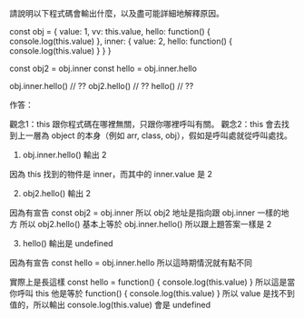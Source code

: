 請說明以下程式碼會輸出什麼，以及盡可能詳細地解釋原因。

const obj = {
  value: 1,
  vv: this.value,
  hello: function() {
    console.log(this.value)
  },
  inner: {
    value: 2,
    hello: function() {
      console.log(this.value)
    }
  }
}
  
const obj2 = obj.inner
const hello = obj.inner.hello


obj.inner.hello() // ??
obj2.hello() // ??
hello() // ??


作答：

觀念1：this 跟你程式碼在哪裡無關，只跟你哪裡呼叫有關。
觀念2：this 會去找到上一層為 object 的本身（例如 arr, class, obj），假如是呼叫處就從呼叫處找。


1. obj.inner.hello() 輸出 2

因為 this 找到的物件是 inner，而其中的 inner.value 是 2

2. obj2.hello() 輸出 2

因為有宣告 const obj2 = obj.inner 所以 obj2 地址是指向跟 obj.inner 一樣的地方
所以 obj2.hello() 基本上等於 obj.inner.hello() 所以跟上題答案一樣是 2

3. hello() 輸出是 undefined 

因為有宣告 const hello = obj.inner.hello 
所以這時期情況就有點不同

實際上是長這樣 const hello = function() {
      console.log(this.value)
    }
所以這是當你呼叫 this 他是等於 function() {
      console.log(this.value)
    }
所以 value 是找不到值的，所以輸出 console.log(this.value) 會是 undefined

